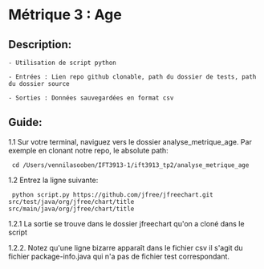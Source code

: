 # Métrique 3 : Age

## Description:

    - Utilisation de script python

    - Entrées : Lien repo github clonable, path du dossier de tests, path du dossier source
    
    - Sorties : Données sauvegardées en format csv

## Guide:
 1.1 Sur votre terminal, naviguez vers le dossier analyse_metrique_age.
     Par exemple en clonant notre repo, le absolute path:

     cd /Users/vennilasooben/IFT3913-1/ift3913_tp2/analyse_metrique_age

 1.2 Entrez la ligne suivante:

     python script.py https://github.com/jfree/jfreechart.git src/test/java/org/jfree/chart/title src/main/java/org/jfree/chart/title

   1.2.1 La sortie se trouve dans le dossier jfreechart qu'on a cloné dans le script
   
   1.2.2. Notez qu'une ligne bizarre apparaît dans le fichier csv il s'agit du fichier package-info.java qui n'a pas de fichier test correspondant.
